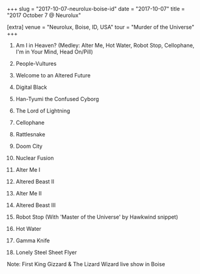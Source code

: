 +++
slug = "2017-10-07-neurolux-boise-id"
date = "2017-10-07"
title = "2017 October 7 @ Neurolux"

[extra]
venue = "Neurolux, Boise, ID, USA"
tour = "Murder of the Universe"
+++


 1. Am I in Heaven?
    (Medley: Alter Me, Hot Water, Robot Stop, Cellophane, I'm in Your
    Mind, Head On/Pill)

 2. People-Vultures

 3. Welcome to an Altered Future

 4. Digital Black

 5. Han-Tyumi the Confused Cyborg

 6. The Lord of Lightning

 7. Cellophane

 8. Rattlesnake

 9. Doom City

10. Nuclear Fusion

11. Alter Me I

12. Altered Beast II

13. Alter Me II

14. Altered Beast III

15. Robot Stop
    (With 'Master of the Universe' by Hawkwind snippet)

16. Hot Water

17. Gamma Knife

18. Lonely Steel Sheet Flyer


Note: First King Gizzard & The Lizard Wizard live show in Boise
